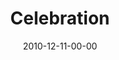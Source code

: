 ---
layout: message
category: message
series: "The 365 Days of Christmas"
title: "Celebration"
date: 2010-12-11-00-00
message_id: 649
audio: "http://s3.amazonaws.com/crossroadsaudiomessages/celebration.mp3"
audio-duration: "35:08"
program: "http://s3.amazonaws.com/crossroads-media/media/legacy/documents/12_11-12_10Program.pdf"
description: "Brian Tome talks about what it means to live in celebration of the miracle of Christmas."
video: "https://s3.amazonaws.com/crossroadsvideomessages/celebration.mp4"
video-duration: "35:13"
video-image: "http://s3.amazonaws.com/crossroads-media/images/legacy/content/celebration_still.jpg"
flag: "N"
---